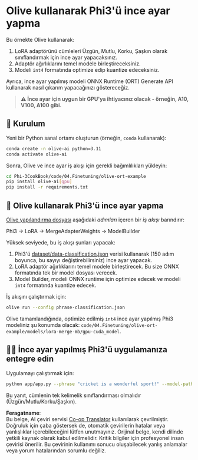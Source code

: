 <!--
CO_OP_TRANSLATOR_METADATA:
{
  "original_hash": "4164123a700fecd535d850f09506d72a",
  "translation_date": "2025-07-16T16:26:14+00:00",
  "source_file": "code/04.Finetuning/olive-ort-example/README.md",
  "language_code": "tr"
}
-->
# Olive kullanarak Phi3'ü ince ayar yapma

Bu örnekte Olive kullanarak:

1. LoRA adaptörünü cümleleri Üzgün, Mutlu, Korku, Şaşkın olarak sınıflandırmak için ince ayar yapacaksınız.
1. Adaptör ağırlıklarını temel modele birleştireceksiniz.
1. Modeli `int4` formatında optimize edip kuantize edeceksiniz.

Ayrıca, ince ayar yapılmış modeli ONNX Runtime (ORT) Generate API kullanarak nasıl çıkarım yapacağınızı göstereceğiz.

> **⚠️ İnce ayar için uygun bir GPU'ya ihtiyacınız olacak - örneğin, A10, V100, A100 gibi.**

## 💾 Kurulum

Yeni bir Python sanal ortamı oluşturun (örneğin, `conda` kullanarak):

```bash
conda create -n olive-ai python=3.11
conda activate olive-ai
```

Sonra, Olive ve ince ayar iş akışı için gerekli bağımlılıkları yükleyin:

```bash
cd Phi-3CookBook/code/04.Finetuning/olive-ort-example
pip install olive-ai[gpu]
pip install -r requirements.txt
```

## 🧪 Olive kullanarak Phi3'ü ince ayar yapma
[Olive yapılandırma dosyası](../../../../../code/04.Finetuning/olive-ort-example/phrase-classification.json) aşağıdaki *adımları* içeren bir *iş akışı* barındırır:

Phi3 -> LoRA -> MergeAdapterWeights -> ModelBuilder

Yüksek seviyede, bu iş akışı şunları yapacak:

1. Phi3'ü [dataset/data-classification.json](../../../../../code/04.Finetuning/olive-ort-example/dataset/dataset-classification.json) verisi kullanarak (150 adım boyunca, bu sayıyı değiştirebilirsiniz) ince ayar yapacak.
1. LoRA adaptör ağırlıklarını temel modele birleştirecek. Bu size ONNX formatında tek bir model dosyası verecek.
1. Model Builder, modeli ONNX runtime için optimize edecek *ve* modeli `int4` formatında kuantize edecek.

İş akışını çalıştırmak için:

```bash
olive run --config phrase-classification.json
```

Olive tamamlandığında, optimize edilmiş `int4` ince ayar yapılmış Phi3 modeliniz şu konumda olacak: `code/04.Finetuning/olive-ort-example/models/lora-merge-mb/gpu-cuda_model`.

## 🧑‍💻 İnce ayar yapılmış Phi3'ü uygulamanıza entegre edin

Uygulamayı çalıştırmak için:

```bash
python app/app.py --phrase "cricket is a wonderful sport!" --model-path models/lora-merge-mb/gpu-cuda_model
```

Bu yanıt, cümlenin tek kelimelik sınıflandırması olmalıdır (Üzgün/Mutlu/Korku/Şaşkın).

**Feragatname**:  
Bu belge, AI çeviri servisi [Co-op Translator](https://github.com/Azure/co-op-translator) kullanılarak çevrilmiştir. Doğruluk için çaba göstersek de, otomatik çevirilerin hatalar veya yanlışlıklar içerebileceğini lütfen unutmayınız. Orijinal belge, kendi dilinde yetkili kaynak olarak kabul edilmelidir. Kritik bilgiler için profesyonel insan çevirisi önerilir. Bu çevirinin kullanımı sonucu oluşabilecek yanlış anlamalar veya yorum hatalarından sorumlu değiliz.